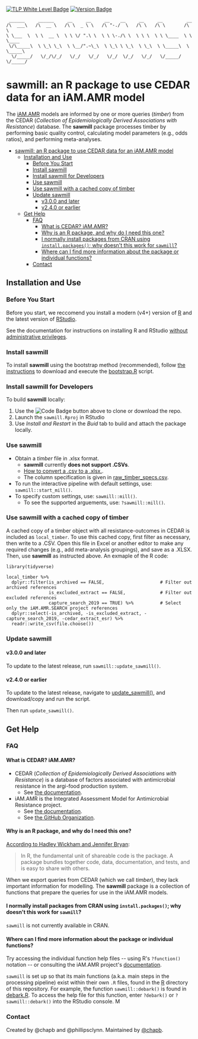 
[![TLP White Level Badge](https://img.shields.io/badge/TLP-WHITE-lightgrey)](https://github.com/iAM-AMR/start_here/blob/main/sharing.md)
[![Version Badge](https://img.shields.io/badge/VERSION-3.0.1-blue)](https://github.com/iAM-AMR/sawmill/releases) 

```
 ______     ______     __     __     __    __     __     __         __        
/\  ___\   /\  __ \   /\ \  _ \ \   /\ "-./  \   /\ \   /\ \       /\ \       
\ \___  \  \ \  __ \  \ \ \/ ".\ \  \ \ \-./\ \  \ \ \  \ \ \____  \ \ \____  
 \/\_____\  \ \_\ \_\  \ \__/".~\_\  \ \_\ \ \_\  \ \_\  \ \_____\  \ \_____\ 
  \/_____/   \/_/\/_/   \/_/   \/_/   \/_/  \/_/   \/_/   \/_____/   \/_____/ 
```

# sawmill: an R package to use CEDAR data for an iAM.AMR model

The [iAM.AMR](https://github.com/iAM-AMR) models are informed by one or more queries (*timber*) from the CEDAR (*Collection of Epidemiologically Derived Associations with Resistance*) database. The **sawmill** package processes timber by performing basic quality control, calculating model parameters (e.g., odds ratios), and performing meta-analyses. 

- [sawmill: an R package to use CEDAR data for an iAM.AMR model](#sawmill-an-r-package-to-use-cedar-data-for-an-iamamr-model)
  - [Installation and Use](#installation-and-use)
    - [Before You Start](#before-you-start)
    - [Install sawmill](#install-sawmill)
    - [Install sawmill for Developers](#install-sawmill-for-developers)
    - [Use sawmill](#use-sawmill)
    - [Use sawmill with a cached copy of timber](#use-sawmill-with-a-cached-copy-of-timber)
    - [Update sawmill](#update-sawmill)
      - [v3.0.0 and later](#v300-and-later)
      - [v2.4.0 or earlier](#v240-or-earlier)
  - [Get Help](#get-help)
    - [FAQ](#faq)
      - [What is CEDAR? iAM.AMR?](#what-is-cedar-iamamr)
      - [Why is an R package, and why do I need this one?](#why-is-an-r-package-and-why-do-i-need-this-one)
      - [I normally install packages from CRAN using `install.packages()`; why doesn't this work for `sawmill`?](#i-normally-install-packages-from-cran-using-installpackages-why-doesnt-this-work-for-sawmill)
      - [Where can I find more information about the package or individual functions?](#where-can-i-find-more-information-about-the-package-or-individual-functions)
    - [Contact](#contact)


## Installation and Use

### Before You Start

Before you start, we reccomend you install a modern (v4+) version of [R](https://cran.r-project.org/) and the latest version of [RStudio](https://www.rstudio.com/).

See the documentation for instructions on installing R and RStudio [without administrative privileges](https://docs.iam.amr.pub/en/latest/09_technology/software.html).


### Install sawmill

To install **sawmill** using the bootstrap method (recommended), follow [the instructions](bootstrap/) to download and execute the [bootstrap.R](bootstrap/bootstrap.R) script. 


### Install sawmill for Developers

To build **sawmill** locally:

1. Use the ![Code Badge](https://img.shields.io/badge/-Code-brightgreen) button above to clone or download the repo. 
1. Launch the `sawmill.Rproj` in RStudio
1. Use *Install and Restart* in the *Buid* tab to build and attach the package locally.


### Use sawmill

- Obtain a *timber* file in .xlsx format.
  - **sawmill** currently **does not support .CSVs**.
  - [How to convert a .csv to a .xlsx.](https://www.howtogeek.com/770734/how-to-convert-a-csv-file-to-microsoft-excel/).
  - The column specification is given in [raw_timber_specs.csv](inst/raw_timber_specs.csv).  
- To run the interactive pipeline with default settings, use: `sawmill::start_mill()`.
- To specify custom settings, use: `sawmill::mill()`. 
  - To see the supported arguements, use: `?sawmill::mill()`.

### Use sawmill with a cached copy of timber

A cached copy of a timber object with all resistance-outcomes in CEDAR is included as  `local_timber`. To use this cached copy, first filter as necessary, then write to a .CSV. Open this file in Excel or another editor to make any required changes (e.g., add meta-analysis groupings), and save as a .XLSX. Then, use **sawmill** as instructed above. An exmaple of the R code:

```
library(tidyverse)

local_timber %>% 
  dplyr::filter(is_archived == FALSE,                     # Filter out archived references
                is_excluded_extract == FALSE,             # Filter out excluded references
                capture_search_2019 == TRUE) %>%          # Select only the iAM.AMR.SEARCH project references
  dplyr::select(-is_archived, -is_excluded_extract, -capture_search_2019, -cedar_extract_esr) %>%
  readr::write_csv(file.choose())
```

### Update sawmill

#### v3.0.0 and later

To update to the latest release, run `sawmill::update_sawmill()`.

#### v2.4.0 or earlier

To update to the latest release, navigate to [update_sawmill()](https://github.com/iAM-AMR/sawmill/blob/main/R/update_sawmill.R), and download/copy and run the script. 

Then run `update_sawmill()`.



## Get Help

### FAQ

#### What is CEDAR? iAM.AMR?

- CEDAR (*Collection of Epidemiologically Derived Associations with Resistance*) is a database of factors associated with antimicrobial resistance in the argi-food production system. 
  - See [the documentation](https://docs.iam.amr.pub/en/latest/cedar_database/cedar_database.html).
- iAM.AMR is the Integrated Assessment Model for Antimicrobial Resistance project.
  - See [the documentation](https://docs.iam.amr.pub/).
  - See [the GitHub Organization](https://github.com/iAM-AMR).


#### Why is an R package, and why do I need this one?

[According to Hadley Wickham and Jennifer Bryan](https://r-pkgs.org/intro.html):

> In R, the fundamental unit of shareable code is the package. A package bundles together code, data, documentation, and tests, and is easy to share with others.

When we export queries from CEDAR (which we call *timber*), they lack important information for modelling. The **sawmill** package is a collection of functions that prepare the queries for use in the iAM.AMR models.


#### I normally install packages from CRAN using `install.packages()`; why doesn't this work for `sawmill`?

`sawmill` is not currently available in CRAN.


#### Where can I find more information about the package or individual functions?

Try accessing the individual function help files -- using R's `?function()` notation -- or consulting the iAM.AMR project's [documentation](https://docs.iam.amr.pub). 

`sawmill` is set up so that its main functions (a.k.a. main steps in the processing pipeline) exist within their own `.R` files, found in the [R](R) directory of this repository. For example, the function `sawmill::debark()` is found in [debark.R](R/debark.R). To access the help file for this function, enter `?debark()` or `?sawmill::debark()` into the RStudio console. M


### Contact

Created by @chapb and @phillipsclynn.
Maintained by [@chapb](https://chapmanb.com/).
